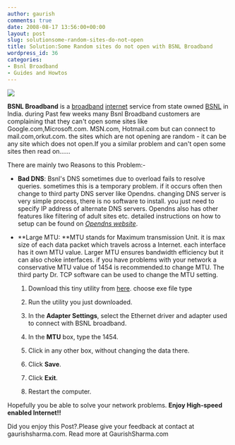 ```yaml
---
author: gaurish
comments: true
date: 2008-08-17 13:56:00+00:00
layout: post
slug: solutionsome-random-sites-do-not-open
title: Solution:Some Random sites do not open with BSNL Broadband
wordpress_id: 36
categories:
- Bsnl Broadband
- Guides and Howtos
---
```


[![](http://3.bp.blogspot.com/_wMAC6frBFdw/SKgokWIDuAI/AAAAAAAAAPE/fKyuRg7Q8cc/s200-R/broadband.jpg)](http://3.bp.blogspot.com/_wMAC6frBFdw/SKgokWIDuAI/AAAAAAAAAPE/z0KzAlmf2z4/s1600-h/broadband.jpg)

  

  

**BSNL Broadband** is a [broadband](http://en.wikipedia.org/wiki/Broadband_internet_access) [internet](http://en.wikipedia.org/wiki/Internet) service from state owned [BSNL](http://en.wikipedia.org/wiki/BSNL) in India. during Past few weeks many Bsnl Broadband customers are complaining that they can't open some sites like Google.com,Microsoft.com. MSN.com, Hotmail.com but can connect to mail.com,orkut.com. the sites which are not opening are random - it can be any site which does not open.If you a similar problem and can't open some sites then read on......  

There are mainly two Reasons to this Problem:-  



  * **Bad DNS**: Bsnl's DNS sometimes due to overload fails to resolve queries. sometimes this is a temporary problem. if it occurs often then change to third party DNS server like Opendns. changing DNS server is very simple process, there is no software to install. you just need to specify IP address of alternate DNS servers. Opendns also has other features like filtering of adult sites etc. detailed instructions on how to setup can be found on _[Opendns website](https://www.opendns.com/start)_. 

  



  * **Large MTU: **MTU stands for Maximum transmission Unit. it is max size of each data packet which travels across a Internet. each interface has it own MTU value. Larger MTU ensures bandwidth efficiency but it can also choke interfaces. if you have problems with your network a conservative MTU value of 1454 is recommended.to change MTU. The third party Dr. TCP software can be used to change the MTU setting. 


    1. Download this tiny utility from [here](http://www.dslreports.com/drtcp). choose exe file type  




    2. Run the utility you just downloaded.  




    3. In the **Adapter Settings**, select the Ethernet driver and adapter used to connect with BSNL broadband.  




    4. In the **MTU** box, type the 1454.  




    5. Click in any other box, without changing the data there.  




    6. Click **Save**.  




    7. Click **Exit**.  




    8. Restart the computer. 

Hopefully you be able to solve your network problems. **Enjoy High-speed enabled Internet!!**

Did you enjoy this Post?.Please give your feedback at contact at gaurishsharma.com.
Read more at GaurishSharma.com
